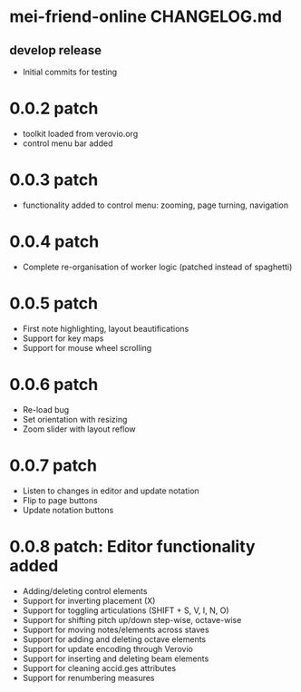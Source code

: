 # mei-friend-online CHANGELOG.md
## develop release
* Initial commits for testing
# 0.0.2 patch
* toolkit loaded from verovio.org
* control menu bar added
# 0.0.3 patch
* functionality added to control menu: zooming, page turning, navigation
# 0.0.4 patch
* Complete re-organisation of worker logic (patched instead of spaghetti)
# 0.0.5 patch
* First note highlighting, layout beautifications
* Support for key maps
* Support for mouse wheel scrolling
# 0.0.6 patch
* Re-load bug
* Set orientation with resizing
* Zoom slider with layout reflow
# 0.0.7 patch
* Listen to changes in editor and update notation
* Flip to page buttons
* Update notation buttons
# 0.0.8 patch: Editor functionality added
* Adding/deleting control elements
* Support for inverting placement (X)
* Support for toggling articulations (SHIFT + S, V, I, N, O)
* Support for shifting pitch up/down step-wise, octave-wise
* Support for moving notes/elements across staves
* Support for adding and deleting octave elements
* Support for update encoding through Verovio
* Support for inserting and deleting beam elements
* Support for cleaning accid.ges attributes
* Support for renumbering measures 
